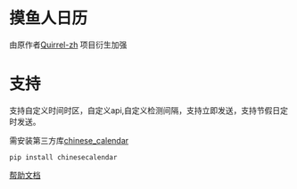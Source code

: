 # 摸鱼人日历

由原作者[Quirrel-zh](https://github.com/Quirrel-zh/astrbot_plugin_moyuren) 项目衍生加强

# 支持

支持自定义时间时区，自定义api,自定义检测间隔，支持立即发送，支持节假日定时发送。

需安装第三方库[chinese_calendar](https://github.com/LKI/chinese-calendar)
```
pip install chinesecalendar
```


[帮助文档](https://github.com/gsh15/astrbot_plugin_moyuren/tree/master)
